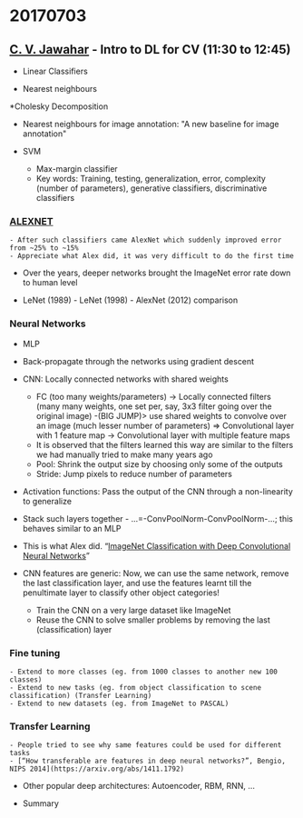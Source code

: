 # 20170703

## [C. V. Jawahar](https://faculty.iiit.ac.in/~jawahar/) - Intro to DL for CV (11:30 to 12:45)

- Linear Classifiers

- Nearest neighbours

*Cholesky Decomposition

- Nearest neighbours for image annotation: "A new baseline for image annotation"

- SVM
    - Max-margin classifier
    - Key words: Training, testing, generalization, error, complexity (number of parameters), generative classifiers, discriminative classifiers

### [ALEXNET](https://papers.nips.cc/paper/4824-imagenet-classification-with-deep-convolutional-neural-networks.pdf)
    - After such classifiers came AlexNet which suddenly improved error from ~25% to ~15%
    - Appreciate what Alex did, it was very difficult to do the first time

- Over the years, deeper networks brought the ImageNet error rate down to human level

- LeNet (1989) - LeNet (1998) - AlexNet (2012) comparison

### Neural Networks

- MLP

- Back-propagate through the networks using gradient descent

- CNN: Locally connected networks with shared weights
    - FC (too many weights/parameters) -> Locally connected filters (many many weights, one set per, say, 3x3 filter going over the original image) -(BIG JUMP)> use shared weights to convolve over an image (much lesser number of parameters) => Convolutional layer with 1 feature map -> Convolutional layer with multiple feature maps
    - It is observed that the filters learned this way are similar to the filters we had manually tried to make many years ago
    - Pool: Shrink the output size by choosing only some of the outputs
    - Stride: Jump pixels to reduce number of parameters

- Activation functions: Pass the output of the CNN through a non-linearity to generalize

- Stack such layers together - ...=-ConvPoolNorm-ConvPoolNorm-...; this behaves similar to an MLP

- This is what Alex did. “[ImageNet Classification with Deep Convolutional Neural Networks](https://papers.nips.cc/paper/4824-imagenet-classification-with-deep-convolutional-neural-networks.pdf)”

- CNN features are generic: Now, we can use the same network, remove the last classification layer, and use the features learnt till the penultimate layer to classify other object categories!
    - Train the CNN on a very large dataset like ImageNet
    - Reuse the CNN to solve smaller problems by removing the last (classification) layer

### Fine tuning
    - Extend to more classes (eg. from 1000 classes to another new 100 classes)
    - Extend to new tasks (eg. from object classification to scene classification) (Transfer Learning)
    - Extend to new datasets (eg. from ImageNet to PASCAL)

### Transfer Learning
    - People tried to see why same features could be used for different tasks
    - [“How transferable are features in deep neural networks?”, Bengio, NIPS 2014](https://arxiv.org/abs/1411.1792)

- Other popular deep architectures: Autoencoder, RBM, RNN, …

- Summary
